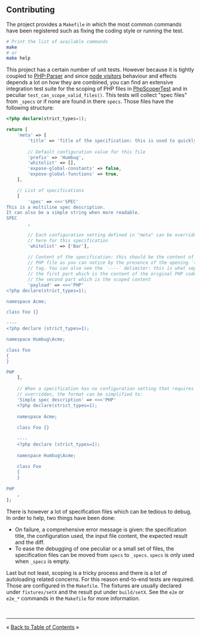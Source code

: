 ## Contributing

The project provides a `Makefile` in which the most common commands have been
registered such as fixing the coding style or running the test.

```bash
# Print the list of available commands
make
# or
make help
```

This project has a certain number of unit tests. However because it is tightly
coupled to [PHP-Parser][php-parser] and since [node visitors][node-visitors]
behaviour and effects depends a lot on how they are combined, you can find an
extensive integration test suite for the scoping of PHP files in
[PhpScoperTest][PhpScoperTest] and in peculiar `test_can_scope_valid_files()`.
This tests will collect "spec files" from `_specs` or if none are found in there
`specs`. Those files have the following structure:

```php
<?php declare(strict_types=1);

return [
    'meta' => [
        'title' => 'Title of the specification: this is used to quickly identify what is tested/covered by this file',
        
        // Default configuration value for this file
        'prefix' => 'Humbug',
        'whitelist' => [],
        'expose-global-constants' => false,
        'expose-global-functions' => true,
    ],

    // List of specifications
    [
        'spec' => <<<'SPEC'
This is a multiline spec description.
It can also be a simple string when more readable.
SPEC
        ,
        
        // Each configuration setting defined in "meta" can be overridden
        // here for this specification
        'whitelist' => ['Bar'],
        
        // Content of the specification: this should be the content of a plain
        // PHP file as you can notice by the presence of the opening `<?php`
        // tag. You can also see the `----` delimiter: this is what separate
        // the first part which is the content of the original PHP code and
        // the second part which is the scoped content
        'payload' => <<<'PHP'
<?php declare(strict_types=1);

namespace Acme;

class Foo {}

----
<?php declare (strict_types=1);

namespace Humbug\Acme;

class Foo
{
}

PHP
    ],
    
    // When a specification has no configuration setting that requires to be
    // overridden, the format can be simplified to: 
    'Simple spec description' => <<<'PHP'
    <?php declare(strict_types=1);
    
    namespace Acme;
    
    class Foo {}
    
    ----
    <?php declare (strict_types=1);
    
    namespace Humbug\Acme;
    
    class Foo
    {
    }
    
PHP
    ,
];

```

There is however a lot of specification files which can be tedious to debug. In
order to help, two things have been done:

- On failure, a comprehensive error message is given: the specification title,
  the configuration used, the input file content, the expected result and the
  diff.
- To ease the debugging of one peculiar or a small set of files, the
  specification files can be moved from `specs` to `_specs`. `specs` is only
  used when `_specs` is empty.


Last but not least, scoping is a tricky process and there is a lot of
autoloading related concerns. For this reason end-to-end tests are required.
Those are configured in the `Makefile`. The fixtures are usually declared under
`fixtures/setX` and the result put under `build/setX`. See the `e2e` or `e2e_*`
commands in the `Makefile` for more information.


<br />
<hr />

« [Back to Table of Contents](README.md#table-of-contents) »


[node-visitors]: https://github.com/humbug/php-scoper/tree/master/src/PhpParser/NodeVisitor
[php-parser]: https://github.com/nikic/PHP-Parser
[PhpScoperTest]: tests/Scoper/PhpScoperTest.php
